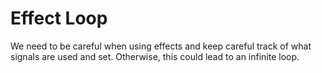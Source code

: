 # Effect Loop

We need to be careful when  using effects and keep careful track of what signals are used and set.
Otherwise, this could lead to an infinite loop.
